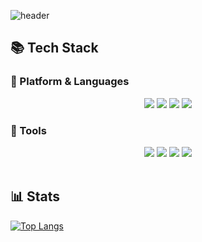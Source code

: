 ![header](https://capsule-render.vercel.app/api?type=waving&theme=gruvbox_light&height=300&section=header&text=Junho's%20GIThub&fontSize=90&animation=fadeIn&fontAlignY=38&desc=협업에%20능한%20개발자,%20노준호%20입니다.&descAlignY=55&descAlign=69)

## 📚 Tech Stack
### 🧡 Platform & Languages
<div align="center">
	<img src="https://img.shields.io/badge/JAVASCRIPT-yellow?style=flat&logo=Javascript&logoColor=white" />
	<img src="https://img.shields.io/badge/HTML5-E34F26?style=flat&logo=HTML5&logoColor=white" />
	<img src="https://img.shields.io/badge/CSS3-1572B6?style=flat&logo=CSS3&logoColor=white" />
    <img src="https://img.shields.io/badge/  REACT-3DB7CC?style=flat&logo=react&logoColor=white" />
</div>

### 💚 Tools
<div align="center">
	<img src="https://img.shields.io/badge/JAVASCRIPT-yellow?style=flat&logo=Javascript&logoColor=white" />
	<img src="https://img.shields.io/badge/HTML5-E34F26?style=flat&logo=HTML5&logoColor=white" />
	<img src="https://img.shields.io/badge/CSS3-1572B6?style=flat&logo=CSS3&logoColor=white" />
    <img src="https://img.shields.io/badge/  REACT-3DB7CC?style=flat&logo=react&logoColor=white" />
</div>
<br/>

## 📊 Stats
[![Top Langs](https://github-readme-stats.vercel.app/api/top-langs/?username=Nogal2222&layout=compact)](https://github.com/anuraghazra/github-readme-stats)